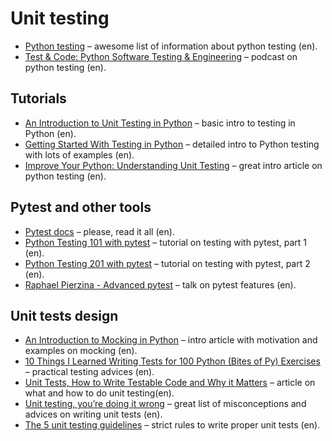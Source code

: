 # Unit testing

- [Python testing](https://pythontesting.net/start-here/) – awesome
  list of information about python testing (en).
- [Test & Code: Python Software Testing & Engineering](https://testandcode.com/)
  – podcast on python testing (en).

## Tutorials

- [An Introduction to Unit Testing in Python](https://www.freecodecamp.org/news/an-introduction-to-testing-in-python/)
  – basic intro to testing in Python (en).
- [Getting Started With Testing in Python](https://realpython.com/python-testing/)
  – detailed intro to Python testing with lots of examples (en).
- [Improve Your Python: Understanding Unit Testing](https://web.archive.org/web/20201111200008/https://jeffknupp.com/blog/2013/12/09/improve-your-python-understanding-unit-testing/)
  – great intro article on python testing (en).

## Pytest and other tools

- [Pytest docs](https://docs.pytest.org/en/latest/) – please, read it all (en).
- [Python Testing 101 with pytest](https://www.youtube.com/watch?v=etosV2IWBF0)
  – tutorial on testing with pytest, part 1 (en).
- [Python Testing 201 with pytest](https://www.youtube.com/watch?v=fv259R38gqc)
  – tutorial on testing with pytest, part 2 (en).
- [Raphael Pierzina - Advanced pytest](https://www.youtube.com/watch?v=gJtE-anbcww)
  – talk on pytest features (en).

## Unit tests design

- [An Introduction to Mocking in Python](https://www.toptal.com/python/an-introduction-to-mocking-in-python)
  – intro article with motivation and examples on mocking (en).
- [10 Things I Learned Writing Tests for 100 Python (Bites of Py) Exercises](https://pybit.es/pytest-coding-100-tests.html)
  – practical testing advices (en).
- [Unit Tests, How to Write Testable Code and Why it Matters](https://www.toptal.com/qa/how-to-write-testable-code-and-why-it-matters)
  – article on what and how to do unit testing(en).
- [Unit testing, you’re doing it wrong](https://medium.com/@Cyrdup/unit-testing-youre-doing-it-wrong-407a07692989)
  – great list of misconceptions and advices on writing unit tests (en).
- [The 5 unit testing guidelines](https://medium.com/@abstarreveld/the-5-unit-testing-guidelines-f21d39c33e0b)
  – strict rules to write proper unit tests (en).
